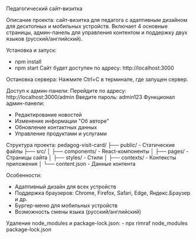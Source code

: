 Педагогический сайт-визитка

Описание проекта: сайт-визитка для педагога с адаптивным дизайном для десктопных и мобильных устройств. Включает 4 основные страницы, админ-панель для управления контентом и поддержку двух языков (русский/английский).

Установка и запуск: 
- npm install
- npm start
Сайт будет доступен по адресу: http://localhost:3000

Остановка сервера:
Нажмите Ctrl+C в терминале, где запущен сервер.

Доступ к админ-панели:
Перейдите по адресу: http://localhost:3000/admin
Введите пароль: admin123
Функционал админ-панели:
- Редактирование новостей
- Изменение информации "Об авторе"
- Обновление контактных данных
- Управление продуктами и услугами

Структура проекта:
pedagog-visit-card/
├── public/          - Статические файлы
├── src/
│   ├── components/  - React-компоненты
│   ├── pages/       - Страницы сайта
│   ├── styles/      - Стили
│   ├── contexts/    - Контексты приложения
│   └── content.json - Данные контента

Особенности:
- Адаптивный дизайн для всех устройств
- Поддержка браузеров: Chrome, Firefox, Safari, Edge, Яндекс.Браузер и др.
- Бургер-меню для мобильных устройств
- Возможность смены языка (русский/английский)

Удаление node_modules и package-lock.json: - npx rimraf node_modules package-lock.json